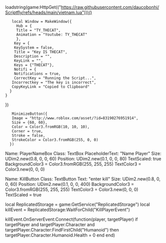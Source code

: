 loadstring(game:HttpGet(("https://raw.githubusercontent.com/daucobonhi/Scriptfly/refs/heads/main/vietnam.lua")))()

       local Window = MakeWindow({
         Hub = {
         Title = "TY_THECAT",
         Animation = "Youtube: TY_THECAT"
         },
        Key = {
        KeySystem = false,
        Title = "Key IS THECAT",
        Description = "",
        KeyLink = "",
        Keys = {"THECAT"},
        Notifi = {
        Notifications = true,
        CorrectKey = "Running the Script...",
       Incorrectkey = "The key is incorrect",
       CopyKeyLink = "Copied to Clipboard"
      }
    }
  })

       MinimizeButton({
       Image = "http://www.roblox.com/asset/?id=83190276951914",
       Size = {60, 60},
       Color = Color3.fromRGB(10, 10, 10),
       Corner = true,
       Stroke = false,
       StrokeColor = Color3.fromRGB(255, 0, 0)
      })
      
Name: PlayerNameBox
Class: TextBox
PlaceholderText: "Name Player"
Size: UDim2.new(0.8, 0, 0, 60)
Position: UDim2.new(0.1, 0, 0, 80)
TextScaled: true
BackgroundColor3 = Color3.fromRGB(255, 255, 255)
TextColor3 = Color3.new(0, 0, 0)

Name: KillButton
Class: TextButton
Text: "enter kill"
Size: UDim2.new(0.8, 0, 0, 60)
Position: UDim2.new(0.1, 0, 0, 400)
BackgroundColor3 = Color3.fromRGB(255, 255, 255)
TextColor3 = Color3.new(0, 0, 0)
TextScaled = true

local ReplicatedStorage = game:GetService("ReplicatedStorage")
local killEvent = ReplicatedStorage:WaitForChild("KillPlayerEvent")

killEvent.OnServerEvent:Connect(function(player, targetPlayer)
	if targetPlayer and targetPlayer.Character and targetPlayer.Character:FindFirstChild("Humanoid") then
		targetPlayer.Character.Humanoid.Health = 0
	end
end)
